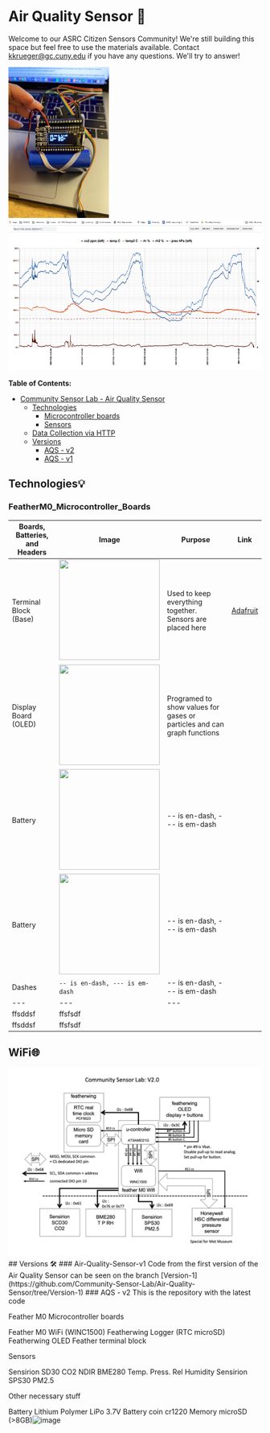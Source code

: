 # Air Quality Sensor 🌱 

 Welcome to our ASRC Citizen Sensors Community! We're still building this space but feel free to use the materials available. Contact [kkrueger@gc.cuny.edu](mailto:kkrueger@gc.cuny.edu) if you have any questions. We'll try to answer!

<img src="images/air-qaulity-sensor-V2.jpeg" width="200" height = "300">     <img src="images/WIFI LOGGER CSL-AQS-V2.0.png" width="600" height = "300"> 

**Table of Contents:**

   * [Community Sensor Lab - Air Quality Sensor](#floodsense-project-sensor-experiments)
      * [Technologies](#featherM0_Microcontroller_Boards)
         * [Microcontroller boards](#featherM0_Microcontroller_Boards)
         * [Sensors](#sensors)
      * [Data Collection via HTTP](#experiment-reports)
      * [Versions ](#versions-)
        * [AQS - v2](#air-quality-sensor-v2)
        * [AQS - v1](#air-quality-sensor-v1)

## Technologies💡
### FeatherM0_Microcontroller_Boards

|    Boards, Batteries, and Headers  |Image|       Purpose           | Link |
|------------------------|---------------------|-----------------------------|----------------------------|
|Terminal Block (Base)| <img src="https://media.digikey.com/Photos/Adafruit%20Industries%20LLC/2926-Contents.jpg" width="200" height = "200" >  |Used to keep everything together. Sensors are placed here      |[Adafruit](https://www.digikey.com/en/products/detail/adafruit-industries-llc/2926/5959339?s=N4IgTCBcDaIGYFMCGAXAFggTgdwJYDsBzAAhSwFsCkAbYgI2oHsBjAaxAF0BfIA)
|Display Board (OLED)| <img src="https://media.digikey.com/Photos/Adafruit%20Industries%20LLC/MFG_2900.jpg" width="200" height = "200" >    |Programed to show values for gases or particles and can graph functions|
|Battery | <img src="https://media.digikey.com/Photos/Micropower-Battery/MFG_REN-CR1220.IB-BULK.jpg" width="200" height = "200" >|-- is en-dash, --- is em-dash|
|Battery | <img src="https://media.digikey.com/Photos/Adafruit%20Industries%20LLC/MFG_354.jpg" width="200" height = "200" >|-- is en-dash, --- is em-dash|
|Dashes          |`-- is en-dash, --- is em-dash`|-- is en-dash, --- is em-dash|
| --- |---| ---|
| ffsddsf | ffsfsdf |
| ffsddsf | ffsfsdf |
## WiFi🌐          
<img src="images/Comm Sensor Lab V2.0 diagram.png"> 
## Versions 🛠
### Air-Quality-Sensor-v1
Code from the first version of the Air Quality Sensor can be seen on the branch [Version-1](https://github.com/Community-Sensor-Lab/Air-Quality-Sensor/tree/Version-1)
### AQS - v2
This is the repository with the latest code

Feather M0 Microcontroller boards

Feather M0 WiFi (WINC1500)
Featherwing Logger (RTC microSD)
Featherwing OLED 
Feather terminal block

Sensors

Sensirion SD30 CO2 NDIR
BME280 Temp. Press. Rel Humidity 
Sensirion SPS30 PM2.5

Other necessary stuff

Battery Lithium Polymer LiPo 3.7V
Battery coin cr1220
Memory microSD (>8GB)<img width="281" alt="image" src="https://user-images.githubusercontent.com/19189152/114201488-3f038600-9924-11eb-8e6c-756f9b7baf52.png">

